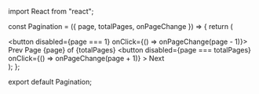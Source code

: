 import React from "react";

const Pagination = ({ page, totalPages, onPageChange }) => {
  return (
    <div>
      <button disabled={page === 1} onClick={() => onPageChange(page - 1)}>
        Prev
      </button>
      <span>
        Page {page} of {totalPages}
      </span>
      <button
        disabled={page === totalPages}
        onClick={() => onPageChange(page + 1)}
      >
        Next
      </button>
    </div>
  );
};

export default Pagination;

